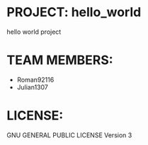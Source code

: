 # PROJECT: hello_world
hello world project

# TEAM MEMBERS:
- Roman92116
- Julian1307

# LICENSE:
GNU GENERAL PUBLIC LICENSE Version 3
